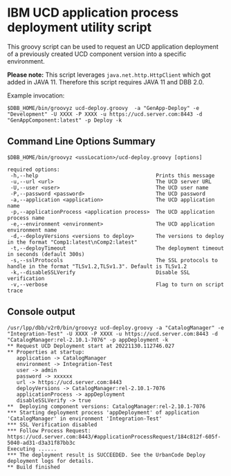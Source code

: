 # IBM UCD application process deployment utility script

This groovy script can be used to request an UCD application deployment of a previously created UCD component version into a specific environment.

**Please note:** This script leverages `java.net.http.HttpClient` which got added in JAVA 11. Therefore this script requires JAVA 11 and DBB 2.0.

Example invocation:
```
$DBB_HOME/bin/groovyz ucd-deploy.groovy  -a "GenApp-Deploy" -e "Development" -U XXXX -P XXXX -u https://ucd.server.com:8443 -d "GenAppComponent:latest" -p Deploy -k
```

## Command Line Options Summary
```
$DBB_HOME/bin/groovyz <ussLocation>/ucd-deploy.groovy [options]

required options:
 -h,--help                                      Prints this message
 -u,--url <url>                                 The UCD server URL
 -U,--user <user>                               The UCD user name
 -P,--password <password>                       The UCD password
 -a,--application <application>                 The UCD application name
 -p,--applicationProcess <application process>  The UCD application process name
 -e,--environment <environment>                 The UCD application environment name
 -d,--deployVersions <versions to deploy>       The versions to deploy in the format "Comp1:latest\nComp2:latest"
 -t,--deployTimeout                             The deployment timeout in seconds (default 300s)
 -s,--sslProtocols                              The SSL protocols to handle in the format "TLSv1.2,TLSv1.3". Default is TLSv1.2
 -k,--disableSSLVerify                          Disable SSL verification
 -v,--verbose                                   Flag to turn on script trace
 ```

## Console output

```
/usr/lpp/dbb/v2r0/bin/groovyz ucd-deploy.groovy -a "CatalogManager" -e "Integration-Test" -U XXXX -P XXXX -u https://ucd.server.com:8443 -d "CatalogManager:rel-2.10.1-7076" -p appDeployment -k
** Request UCD Deployment start at 20221130.112746.027
** Properties at startup:
   application -> CatalogManager
   environment -> Integration-Test
   user -> admin
   password -> xxxxxx
   url -> https://ucd.server.com:8443
   deployVersions -> CatalogManager:rel-2.10.1-7076
   applicationProcess -> appDeployment
   disableSSLVerify -> true
**  Deploying component versions: CatalogManager:rel-2.10.1-7076
*** Starting deployment process 'appDeployment' of application 'CatalogManager' in environment 'Integration-Test'
*** SSL Verification disabled
*** Follow Process Request: https://ucd.server.com:8443/#applicationProcessRequest/184c812f-605f-5040-ad31-d3a31f87bb3c
Executing ......
*** The deployment result is SUCCEEDED. See the UrbanCode Deploy deployment logs for details.
** Build finished
```